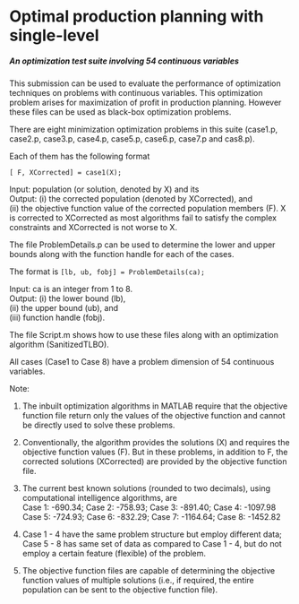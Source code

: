 # Optimal production planning with single-level
##### An optimization test suite involving 54 continuous variables

This submission can be used to evaluate the performance of optimization techniques on problems with continuous variables. This optimization problem arises for maximization of profit in production planning. However these files can be used as black-box optimization problems.

There are eight minimization optimization problems in this suite (case1.p, case2.p, case3.p, case4.p, case5.p, case6.p, case7.p and cas8.p).

Each of them has the following format
```
[ F, XCorrected] = case1(X);
```
Input: population (or solution, denoted by X) and its <br>
Output: (i) the corrected population (denoted by XCorrected), and <br>
(ii) the objective function value of the corrected population members (F). X is corrected to XCorrected as most algorithms fail to satisfy the complex constraints and XCorrected is not worse to X.

The file ProblemDetails.p can be used to determine the lower and upper bounds along with the function handle for each of the cases.

The format is `[lb, ub, fobj] = ProblemDetails(ca);`

Input: ca is an integer from 1 to 8. <br>
Output: (i) the lower bound (lb), <br>
	    (ii) the upper bound (ub), and <br>
	    (iii) function handle (fobj).

The file Script.m shows how to use these files along with an optimization algorithm (SanitizedTLBO).

All cases (Case1 to Case 8) have a problem dimension of 54 continuous variables.

Note: 
  1. The inbuilt optimization algorithms in MATLAB require that the objective function file return only the values of the objective function and cannot be directly used to solve these problems.

  2. Conventionally, the algorithm provides the solutions (X) and requires the objective function values (F). But in these problems, in addition to F, the corrected solutions (XCorrected) are provided by the objective function file.

  3. The current best known solutions (rounded to two decimals), using computational intelligence algorithms, are <br>
  Case 1: -690.34; Case 2: -758.93; Case 3: -891.40; Case 4: -1097.98 <br>
  Case 5: -724.93; Case 6: -832.29; Case 7: -1164.64; Case 8: -1452.82

  4. Case 1 - 4 have the same problem structure but employ different data; Case 5 - 8 has same set of data as compared to Case 1 - 4, but do not employ a certain feature (flexible) of the problem.

  5. The objective function files are capable of determining the objective function values of multiple solutions (i.e., if required, the entire population can be sent to the objective function file).